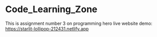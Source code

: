 # Code_Learning_Zone
This is assignment number 3 on programming hero 
live website demo: https://starlit-lollipop-212431.netlify.app
